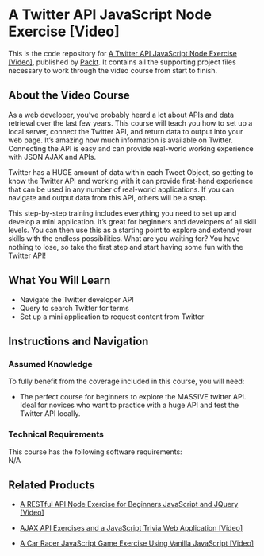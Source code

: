 # A Twitter API JavaScript Node Exercise [Video]
This is the code repository for [A Twitter API JavaScript Node Exercise [Video]](https://www.packtpub.com/web-development/twitter-api-javascript-node-exercise-video), published by [Packt](https://www.packtpub.com/?utm_source=github). It contains all the supporting project files necessary to work through the video course from start to finish.
## About the Video Course
As a web developer, you’ve probably heard a lot about APIs and data retrieval over the last few years. This course will teach you how to set up a local server, connect the Twitter API, and return data to output into your web page. It’s amazing how much information is available on Twitter. Connecting the API is easy and can provide real-world working experience with JSON AJAX and APIs.

Twitter has a HUGE amount of data within each Tweet Object, so getting to know the Twitter API and working with it can provide first-hand experience that can be used in any number of real-world applications. If you can navigate and output data from this API, others will be a snap.

This step-by-step training includes everything you need to set up and develop a mini application. It’s great for beginners and developers of all skill levels. You can then use this as a starting point to explore and extend your skills with the endless possibilities. What are you waiting for? You have nothing to lose, so take the first step and start having some fun with the Twitter API!

<H2>What You Will Learn</H2>
<DIV class=book-info-will-learn-text>
<UL>
<li>Navigate the Twitter developer API</li>
<li>Query to search Twitter for terms</li>
<li>Set up a mini application to request content from Twitter</li></UL></DIV>

## Instructions and Navigation
### Assumed Knowledge
To fully benefit from the coverage included in this course, you will need:<br/>
<DIV class=book-info-will-learn-text>
<UL>
<LI> The perfect course for beginners to explore the MASSIVE twitter API. Ideal for novices who want to practice with a huge API and test the Twitter API locally.
</LI>
</UL>
<DIV>

### Technical Requirements
This course has the following software requirements:<br/>
N/A

## Related Products
* [A RESTful API Node Exercise for Beginners JavaScript and JQuery [Video]](https://www.packtpub.com/web-development/restful-api-node-exercise-beginners-javascript-jquery-v)

* [AJAX API Exercises and a JavaScript Trivia Web Application [Video]]( https://www.packtpub.com/web-development/ajax-api-exercises-and-javascript-trivia-web-application-video)

* [A Car Racer JavaScript Game Exercise Using Vanilla JavaScript [Video]]( https://www.packtpub.com/game-development/car-racer-javascript-game-exercise-using-vanilla-javascript-video)
